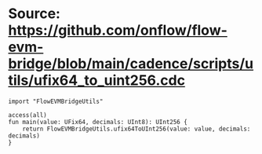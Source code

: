 # Source: https://github.com/onflow/flow-evm-bridge/blob/main/cadence/scripts/utils/ufix64_to_uint256.cdc

```
import "FlowEVMBridgeUtils"

access(all)
fun main(value: UFix64, decimals: UInt8): UInt256 {
    return FlowEVMBridgeUtils.ufix64ToUInt256(value: value, decimals: decimals)
}

```